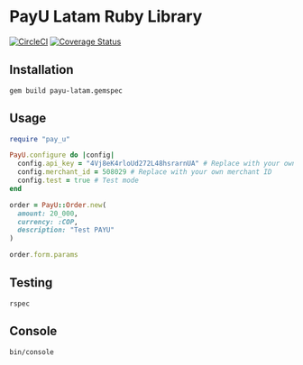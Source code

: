 # PayU Latam Ruby Library

[![CircleCI](https://circleci.com/gh/lengio/payu-latam-ruby.svg?style=svg)](https://circleci.com/gh/lengio/payu-latam-ruby)
[![Coverage Status](https://coveralls.io/repos/github/lengio/payu-latam-ruby/badge.svg?branch=master)](https://coveralls.io/github/lengio/payu-latam-ruby?branch=master)

## Installation

    gem build payu-latam.gemspec

## Usage

```ruby
require "pay_u"

PayU.configure do |config|
  config.api_key = "4Vj8eK4rloUd272L48hsrarnUA" # Replace with your own API key
  config.merchant_id = 508029 # Replace with your own merchant ID
  config.test = true # Test mode
end

order = PayU::Order.new(
  amount: 20_000,
  currency: :COP,
  description: "Test PAYU"
)

order.form.params
```

## Testing

    rspec

## Console

    bin/console
